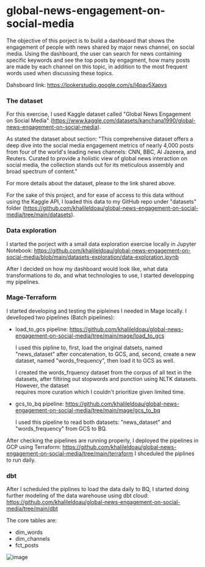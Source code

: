 # global-news-engagement-on-social-media

The objective of this porject is to build a dashboard that shows the engagement of people with news shared by major news channel, on social media. Using the dashboard, the user can search for news containing specific keywords and see the top posts by engagment, how many posts are made by each channel on this topic, in addition to the most frequent words used when discussing these topics.

Dahsboard link: https://lookerstudio.google.com/s/l4pav5Xapvs

### The dataset

For this exercise, I used Kaggle dataset called "Global News Engagement on Social Media" (https://www.kaggle.com/datasets/kanchana1990/global-news-engagement-on-social-media).

As stated the dataset about section: "This comprehensive dataset offers a deep dive into the social media engagement metrics of nearly 4,000 posts from four of the world's leading news channels: CNN, BBC, Al Jazeera, and Reuters. Curated to provide a holistic view of global news interaction on social media, the collection stands out for its meticulous assembly and broad spectrum of content."

For more details about the dataset, please to the link shared above.

For the sake of this project, and for ease of access to this data without using the Kaggle API, I loaded this data to my GitHub repo under "datasets" folder (https://github.com/khalileldoau/global-news-engagement-on-social-media/tree/main/datasets).


### Data exploration

I started the porject with a small data exploration exercise locally in Jupyter Notebook: https://github.com/khalileldoau/global-news-engagement-on-social-media/blob/main/datasets-exploration/data-exploration.ipynb

After I decided on how my dashboard would look like, what data transformations to do, and what technologies to use, I started developping my pipelines.

### Mage-Terraform

I started developing and testing the pipleines I needed in Mage locally. I develloped two pipelines (Batch pipelines):
- load_to_gcs pipeline: https://github.com/khalileldoau/global-news-engagement-on-social-media/tree/main/mage/load_to_gcs

  I used this pipline to, first, load the original datsets, named "news_dataset" after concatenation, to GCS, and, second, create a new dataset, named "words_frequency", then load it to GCS as well.

  I created the words_frquency dataset from the corpus of all text in the datasets, after filtiring out stopwords and punction using NLTK datasets. However, the dataset   
  requires more curation which I couldn't prioritize given limited time.


- gcs_to_bq pipeline: https://github.com/khalileldoau/global-news-engagement-on-social-media/tree/main/mage/gcs_to_bq

  I used this pipeline to read both datasets: "news_dataset" and "words_frequency" from GCS to BQ.

After checking the pipelines are running properly, I deployed the pipelines in GCP using Terraform: https://github.com/khalileldoau/global-news-engagement-on-social-media/tree/main/terraform
I shceduled the piplines to run daily.


### dbt

After I scheduled the piplines to load the data daily to BQ, I started doing further modeling of the data warehouse using dbt cloud: https://github.com/khalileldoau/global-news-engagement-on-social-media/tree/main/dbt

The core tables are:
- dim_words
- dim_channels
- fct_posts

![image](https://github.com/khalileldoau/global-news-engagement-on-social-media/assets/79168986/be671c7b-85fa-4c34-82f0-480b6c4a84f4)


  

  

  





